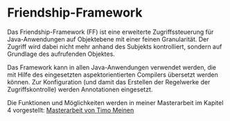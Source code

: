 Friendship-Framework
====================

Das Friendship-Framework (FF) ist eine erweiterte Zugriffssteuerung für Java-Anwendungen auf Objektebene mit einer feinen Granularität. Der Zugriff wird dabei nicht mehr anhand des Subjekts kontrolliert, sondern auf Grundlage des aufrufenden Objektes.

Das Framework kann in allen Java-Anwendungen verwendet werden, die mit Hilfe des eingesetzten aspektorientierten Compilers übersetzt werden können. Zur Konfiguration (und damit das Erstellen der Regelwerke der Zugriffskontrolle) werden Annotationen eingesetzt.

Die Funktionen und Möglichkeiten werden in meiner Masterarbeit im Kapitel 4 vorgestellt: [Masterarbeit von Timo Meinen](http://timomeinen.de/development/Masterarbeit_Timo_Meinen_final.pdf)
